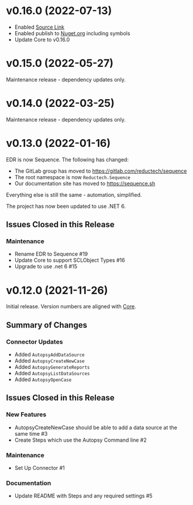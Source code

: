 # v0.16.0 (2022-07-13)

- Enabled [Source Link](https://docs.microsoft.com/en-us/dotnet/standard/library-guidance/sourcelink)
- Enabled publish to [Nuget.org](https://www.nuget.org) including symbols
- Update Core to v0.16.0

# v0.15.0 (2022-05-27)

Maintenance release - dependency updates only.

# v0.14.0 (2022-03-25)

Maintenance release - dependency updates only.

# v0.13.0 (2022-01-16)

EDR is now Sequence. The following has changed:

- The GitLab group has moved to https://gitlab.com/reductech/sequence
- The root namespace is now `Reductech.Sequence`
- Our documentation site has moved to https://sequence.sh

Everything else is still the same - automation, simplified.

The project has now been updated to use .NET 6.

## Issues Closed in this Release

### Maintenance

- Rename EDR to Sequence #19
- Update Core to support SCLObject Types #16
- Upgrade to use .net 6 #15

# v0.12.0 (2021-11-26)

Initial release. Version numbers are aligned with [Core](https://gitlab.com/reductech/edr/core/-/releases).

## Summary of Changes

### Connector Updates

- Added `AutopsyAddDataSource`
- Added `AutopsyCreateNewCase`
- Added `AutopsyGenerateReports`
- Added `AutopsyListDataSources`
- Added `AutopsyOpenCase`

## Issues Closed in this Release

### New Features

- AutopsyCreateNewCase should be able to add a data source at the same time #3
- Create Steps which use the Autopsy Command line #2

### Maintenance

- Set Up Connector #1

### Documentation

- Update README with Steps and any required settings #5
